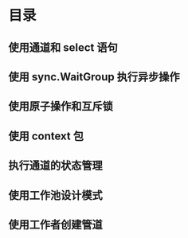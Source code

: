 # 目录

## 使用通道和 select 语句

## 使用 sync.WaitGroup 执行异步操作

## 使用原子操作和互斥锁

## 使用 context 包

## 执行通道的状态管理

## 使用工作池设计模式

## 使用工作者创建管道
